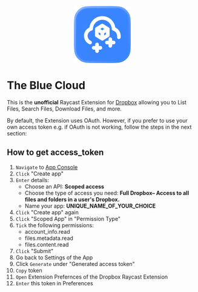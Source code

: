 <p align="center">
    <img src="./assets/the-blue-cloud.png" height="150" width="150" />
</p>

# The Blue Cloud

This is the **unofficial** Raycast Extension for [Dropbox](https://dropbox.com) allowing you to List Files, Search Files, Download Files, and more.

By default, the Extension uses OAuth. However, if you prefer to use your own access token e.g. if OAuth is not working, follow the steps in the next section:

## How to get access_token

1. `Navigate` to [App Console](https://www.dropbox.com/developers/apps)
2. `Click` "Create app"
3. `Enter` details:
    - Choose an API: **Scoped access**
    - Choose the type of access you need: **Full Dropbox– Access to all files and folders in a user's Dropbox.**
    - Name your app: **UNIQUE_NAME_OF_YOUR_CHOICE**
4. `Click` "Create app" again
5. `Click` "Scoped App" in "Permission Type"
6. `Tick` the following permissions:
    - account_info.read
    - files.metadata.read
    - files.content.read
7. `Click` "Submit"
8. Go back to Settings of the App
9. Click `Generate` under "Generated access token"
10. `Copy` token
11. `Open` Extension Prefernces of the Dropbox Raycast Extension
12. `Enter` this token in Preferences